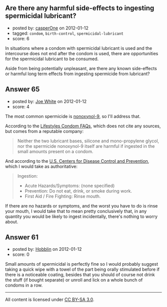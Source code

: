 ## Are there any harmful side-effects to ingesting spermicidal lubricant?

- posted by: [casperOne](https://stackexchange.com/users/-1/41-casperone) on 2012-01-12
- tagged: `condom`, `birth-control`, `spermicidal-lubricant`
- score: 6

In situations where a condom with spermicidal lubricant is used and the intercourse does not end after the condom is used, there are opportunities for the spermicidal lubricant to be consumed.

Aside from being potentially unpleasant, are there any known side-effects or harmful long term effects from ingesting spermicide from lubricant?


## Answer 65

- posted by: [Joe White](https://stackexchange.com/users/-1/111-joe-white) on 2012-01-12
- score: 4

The most common spermicide is [nonoxynol-9](http://en.wikipedia.org/wiki/Nonoxynol-9), so I'll address that.

According to the [Lifestyles Condom FAQs](http://www.lifestyles.com/condom-faqs/#qC17), which does not cite any sources, but comes from a reputable company:

> Neither the two lubricant bases, silicone and mono-propylene glycol, nor the spermicide nonoxynol-9 itself are harmful if ingested in the small amounts present on a condom.

And according to the [U.S. Centers for Disease Control and Prevention](http://www.cdc.gov/niosh/ipcsneng/neng1558.html), which I would take as authoritative:

>Ingestion:
>
>* Acute Hazards/Symptoms: (none specified)
>* Prevention: Do not eat, drink, or smoke during work.
>* First Aid / Fire Fighting: Rinse mouth.

If there are no hazards or symptoms, and the worst you have to do is rinse your mouth, I would take that to mean pretty conclusively that, in any quantity you would be likely to ingest incidentally, there's nothing to worry about.


## Answer 61

- posted by: [Hobblin](https://stackexchange.com/users/-1/61-hobblin) on 2012-01-12
- score: 0

Small amounts of spermicidal is perfectly fine so I would probably suggest taking a quick wipe with a towel of the part being orally stimulated before if there is a noticeable coating, besides that you should of course not drink the stuff (if bought separate) or unroll and lick on a whole bunch of condoms in a row.



---

All content is licensed under [CC BY-SA 3.0](https://creativecommons.org/licenses/by-sa/3.0/).
